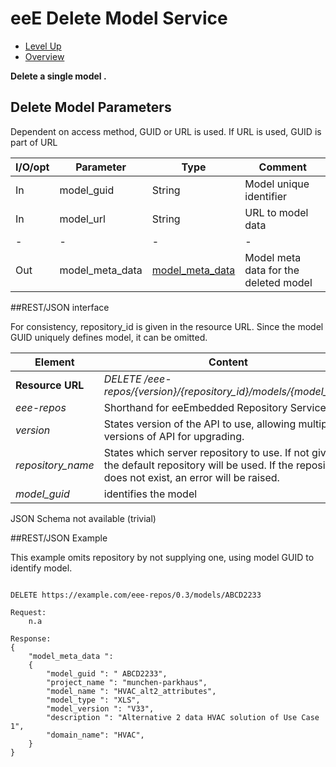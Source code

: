 # eeE Delete Model Service #

* [Level Up](../README.md)
* [Overview](./README.md)

**Delete a single model .**

## Delete Model Parameters

Dependent on access method, GUID or URL is used. If URL is used, GUID is part of URL

I/O/opt	| Parameter | Type | Comment |
--------|-----------|------|---------|
In  	|model_guid	|String	| Model unique identifier 
In  	|model_url	|String	| URL to model data
-|-|-|-|-				
Out  	|model_meta_data	|[model_meta_data](./a_schemata/model_meta_data.md)	| Model meta data for the deleted model


##REST/JSON interface

For consistency, repository_id is given in the resource URL. Since the model GUID uniquely defines model, it can be omitted.

Element | Content|
--------|--------|
**Resource URL** 	|*DELETE /eee-repos/{version}/{repository_id}/models/{model_guid}*
*eee-repos*			|Shorthand for eeEmbedded Repository Services
*version*			|States version of the API to use, allowing multiple versions of API for upgrading.
*repository_name*	|States which server repository to use. If not given, the default repository will be used. If the repository does not exist, an error will be raised.
*model_guid*		|identifies the model


JSON Schema not available (trivial)

##REST/JSON Example

This example omits repository by not supplying one, using model GUID to identify model. 
```

DELETE https://example.com/eee-repos/0.3/models/ABCD2233

Request:
	n.a

Response:
{
    "model_meta_data ":
    {
        "model_guid ": " ABCD2233",
	    "project_name ": "munchen-parkhaus",
	    "model_name ": "HVAC_alt2_attributes",
	    "model_type ": "XLS",
	    "model_version ": "V33",
	    "description ": "Alternative 2 data HVAC solution of Use Case 1",
	    "domain_name": "HVAC",
    }
}


```
